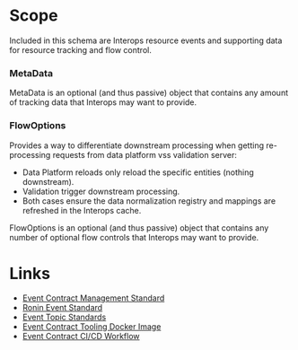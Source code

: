# Scope

Included in this schema are Interops resource events and supporting 
data for resource tracking and flow control.

### MetaData

MetaData is an optional (and thus passive)
object that contains any amount of tracking data
that Interops may want to provide.

### FlowOptions

Provides a way to differentiate downstream processing when getting 
re-processing requests from data platform vss validation server:

- Data Platform reloads only reload the specific entities (nothing downstream).
- Validation trigger downstream processing.
- Both cases ensure the data normalization registry and mappings 
  are refreshed in the Interops cache.

FlowOptions is an optional (and thus passive) 
object that contains any number of optional flow controls 
that Interops may want to provide.

# Links
- [Event Contract Management Standard](https://projectronin.atlassian.net/wiki/spaces/ENG/pages/1797521454/Event+Contract+Management+Standard)
- [Ronin Event Standard](https://projectronin.atlassian.net/wiki/spaces/ENG/pages/1748041738/Ronin+Event+Standard)
- [Event Topic Standards](https://projectronin.atlassian.net/wiki/spaces/ENG/pages/1765998701/Event+Topic+Standards)
- [Event Contract Tooling Docker Image](https://github.com/projectronin/ronin-contract-event-tooling)
- [Event Contract CI/CD Workflow](https://github.com/projectronin/github/blob/event_contract_cicd/.github/workflows/event_contract_cicd.yaml)
